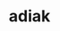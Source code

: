 ---
title: "adiak"
layout: cache
categories: [package, develop-2023-10-08]
meta: {"versions": ["0.2.2"], "compilers": ["cce@=15.0.1", "gcc@=11.4.0", "gcc@=7.3.1", "gcc@=7.5.0", "gcc@=9.4.0", "oneapi@=2023.2.1"], "oss": ["amzn2", "rhel8", "ubuntu18.04", "ubuntu20.04"], "platforms": ["linux"], "targets": ["aarch64", "neoverse_n1", "ppc64le", "x86_64_v3", "zen4"], "stacks": ["e4s", "e4s-arm", "e4s-cray-rhel", "e4s-oneapi", "e4s-power", "e4s-rocm-external", "radiuss", "radiuss-aws", "radiuss-aws-aarch64", "root"], "num_specs": 9, "num_specs_by_stack": {"root": 9, "radiuss-aws-aarch64": 2, "radiuss-aws": 1, "e4s-cray-rhel": 1, "radiuss": 1, "e4s-arm": 1, "e4s-power": 1, "e4s": 1, "e4s-rocm-external": 1, "e4s-oneapi": 1}}
spec_details: [{"hash": "vfrcnbyopbm5yujcxzuwevfpapa4n2du", "compiler": "gcc@=7.3.1", "versions": ["0.2.2"], "os": "amzn2", "platform": "linux", "target": "aarch64", "variants": ["build_system=cmake", "build_type=Release", "generator=make", "~ipo", "+mpi", "+shared"], "stacks": ["root", "radiuss-aws-aarch64"], "size": "-", "tarball": "https://binaries.spack.io/releases/develop-2023-10-08/build_cache/linux-amzn2-aarch64/gcc-7.3.1/adiak-0.2.2/linux-amzn2-aarch64-gcc-7.3.1-adiak-0.2.2-vfrcnbyopbm5yujcxzuwevfpapa4n2du.spack"}, {"hash": "2lzwimr6oiwikshpvom2um5lkjvkek23", "compiler": "gcc@=7.3.1", "versions": ["0.2.2"], "os": "amzn2", "platform": "linux", "target": "neoverse_n1", "variants": ["build_system=cmake", "build_type=Release", "generator=make", "~ipo", "+mpi", "+shared"], "stacks": ["root", "radiuss-aws-aarch64"], "size": "-", "tarball": "https://binaries.spack.io/releases/develop-2023-10-08/build_cache/linux-amzn2-neoverse_n1/gcc-7.3.1/adiak-0.2.2/linux-amzn2-neoverse_n1-gcc-7.3.1-adiak-0.2.2-2lzwimr6oiwikshpvom2um5lkjvkek23.spack"}, {"hash": "dypb4vyjchcotqvy5f5dod3uacyam6in", "compiler": "gcc@=7.3.1", "versions": ["0.2.2"], "os": "amzn2", "platform": "linux", "target": "x86_64_v3", "variants": ["build_system=cmake", "build_type=Release", "generator=make", "~ipo", "+mpi", "+shared"], "stacks": ["root", "radiuss-aws"], "size": "-", "tarball": "https://binaries.spack.io/releases/develop-2023-10-08/build_cache/linux-amzn2-x86_64_v3/gcc-7.3.1/adiak-0.2.2/linux-amzn2-x86_64_v3-gcc-7.3.1-adiak-0.2.2-dypb4vyjchcotqvy5f5dod3uacyam6in.spack"}, {"hash": "fsrswioxje2b6kiwaodk22ge4tx2233z", "compiler": "cce@=15.0.1", "versions": ["0.2.2"], "os": "rhel8", "platform": "linux", "target": "zen4", "variants": ["build_system=cmake", "build_type=Release", "generator=make", "~ipo", "+mpi", "+shared"], "stacks": ["e4s-cray-rhel", "root"], "size": "-", "tarball": "https://binaries.spack.io/releases/develop-2023-10-08/build_cache/linux-rhel8-zen4/cce-15.0.1/adiak-0.2.2/linux-rhel8-zen4-cce-15.0.1-adiak-0.2.2-fsrswioxje2b6kiwaodk22ge4tx2233z.spack"}, {"hash": "eken7n226mnpkkpwac3exuku4hwwuqgf", "compiler": "gcc@=7.5.0", "versions": ["0.2.2"], "os": "ubuntu18.04", "platform": "linux", "target": "x86_64_v3", "variants": ["build_system=cmake", "build_type=Release", "generator=make", "~ipo", "+mpi", "+shared"], "stacks": ["root", "radiuss"], "size": "-", "tarball": "https://binaries.spack.io/releases/develop-2023-10-08/build_cache/linux-ubuntu18.04-x86_64_v3/gcc-7.5.0/adiak-0.2.2/linux-ubuntu18.04-x86_64_v3-gcc-7.5.0-adiak-0.2.2-eken7n226mnpkkpwac3exuku4hwwuqgf.spack"}, {"hash": "vzts6oc6zop2iqy6ptwan6ftkosfu6w2", "compiler": "gcc@=11.4.0", "versions": ["0.2.2"], "os": "ubuntu20.04", "platform": "linux", "target": "aarch64", "variants": ["build_system=cmake", "build_type=Release", "generator=make", "~ipo", "+mpi", "+shared"], "stacks": ["e4s-arm", "root"], "size": "-", "tarball": "https://binaries.spack.io/releases/develop-2023-10-08/build_cache/linux-ubuntu20.04-aarch64/gcc-11.4.0/adiak-0.2.2/linux-ubuntu20.04-aarch64-gcc-11.4.0-adiak-0.2.2-vzts6oc6zop2iqy6ptwan6ftkosfu6w2.spack"}, {"hash": "7pyvcbrafdsidndc7r4vn5noadnubbck", "compiler": "gcc@=9.4.0", "versions": ["0.2.2"], "os": "ubuntu20.04", "platform": "linux", "target": "ppc64le", "variants": ["build_system=cmake", "build_type=Release", "generator=make", "~ipo", "+mpi", "+shared"], "stacks": ["root", "e4s-power"], "size": "-", "tarball": "https://binaries.spack.io/releases/develop-2023-10-08/build_cache/linux-ubuntu20.04-ppc64le/gcc-9.4.0/adiak-0.2.2/linux-ubuntu20.04-ppc64le-gcc-9.4.0-adiak-0.2.2-7pyvcbrafdsidndc7r4vn5noadnubbck.spack"}, {"hash": "xj2v6crvlswzzcjaman3c73dym4hhi4t", "compiler": "gcc@=11.4.0", "versions": ["0.2.2"], "os": "ubuntu20.04", "platform": "linux", "target": "x86_64_v3", "variants": ["build_system=cmake", "build_type=Release", "generator=make", "~ipo", "+mpi", "+shared"], "stacks": ["e4s", "root", "e4s-rocm-external"], "size": "-", "tarball": "https://binaries.spack.io/releases/develop-2023-10-08/build_cache/linux-ubuntu20.04-x86_64_v3/gcc-11.4.0/adiak-0.2.2/linux-ubuntu20.04-x86_64_v3-gcc-11.4.0-adiak-0.2.2-xj2v6crvlswzzcjaman3c73dym4hhi4t.spack"}, {"hash": "kf2kyi75ac43ozapimrbuzqyqxkmb762", "compiler": "oneapi@=2023.2.1", "versions": ["0.2.2"], "os": "ubuntu20.04", "platform": "linux", "target": "x86_64_v3", "variants": ["build_system=cmake", "build_type=Release", "generator=make", "~ipo", "+mpi", "+shared"], "stacks": ["root", "e4s-oneapi"], "size": "-", "tarball": "https://binaries.spack.io/releases/develop-2023-10-08/build_cache/linux-ubuntu20.04-x86_64_v3/oneapi-2023.2.1/adiak-0.2.2/linux-ubuntu20.04-x86_64_v3-oneapi-2023.2.1-adiak-0.2.2-kf2kyi75ac43ozapimrbuzqyqxkmb762.spack"}]
---